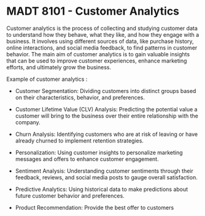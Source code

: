 # MADT 8101 - Customer Analytics

  Customer analytics is the process of collecting and studying customer data to understand how they behave, what they like, and how they engage with a business. It involves using different sources of data, like purchase history, online interactions, and social media feedback, to find patterns in customer behavior. The main aim of customer analytics is to gain valuable insights that can be used to improve customer experiences, enhance marketing efforts, and ultimately grow the business.

Example of customer analytics :

- Customer Segmentation: Dividing customers into distinct groups based on their characteristics, behavior, and preferences.

- Customer Lifetime Value (CLV) Analysis: Predicting the potential value a customer will bring to the business over their entire relationship with the company.

- Churn Analysis: Identifying customers who are at risk of leaving or have already churned to implement retention strategies.

- Personalization: Using customer insights to personalize marketing messages and offers to enhance customer engagement.

- Sentiment Analysis: Understanding customer sentiments through their feedback, reviews, and social media posts to gauge overall satisfaction.

- Predictive Analytics: Using historical data to make predictions about future customer behavior and preferences.

- Product Recommendation: Provide the best offer to customers
